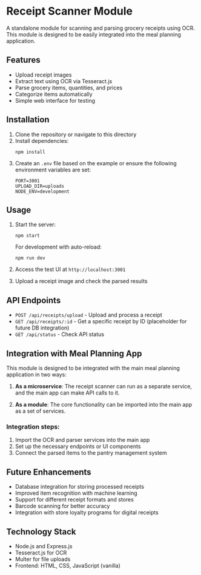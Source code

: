 # Receipt Scanner Module

A standalone module for scanning and parsing grocery receipts using OCR. This module is designed to be easily integrated into the meal planning application.

## Features

- Upload receipt images
- Extract text using OCR via Tesseract.js
- Parse grocery items, quantities, and prices
- Categorize items automatically
- Simple web interface for testing

## Installation

1. Clone the repository or navigate to this directory
2. Install dependencies:
   ```
   npm install
   ```
3. Create an `.env` file based on the example or ensure the following environment variables are set:
   ```
   PORT=3001
   UPLOAD_DIR=uploads
   NODE_ENV=development
   ```

## Usage

1. Start the server:
   ```
   npm start
   ```
   
   For development with auto-reload:
   ```
   npm run dev
   ```

2. Access the test UI at `http://localhost:3001`

3. Upload a receipt image and check the parsed results

## API Endpoints

- `POST /api/receipts/upload` - Upload and process a receipt
- `GET /api/receipts/:id` - Get a specific receipt by ID (placeholder for future DB integration)
- `GET /api/status` - Check API status

## Integration with Meal Planning App

This module is designed to be integrated with the main meal planning application in two ways:

1. **As a microservice**: The receipt scanner can run as a separate service, and the main app can make API calls to it.

2. **As a module**: The core functionality can be imported into the main app as a set of services.

### Integration steps:

1. Import the OCR and parser services into the main app
2. Set up the necessary endpoints or UI components
3. Connect the parsed items to the pantry management system

## Future Enhancements

- Database integration for storing processed receipts
- Improved item recognition with machine learning
- Support for different receipt formats and stores
- Barcode scanning for better accuracy
- Integration with store loyalty programs for digital receipts

## Technology Stack

- Node.js and Express.js
- Tesseract.js for OCR
- Multer for file uploads
- Frontend: HTML, CSS, JavaScript (vanilla)
